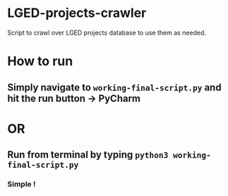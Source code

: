 # LGED-projects-crawler
Script to crawl over LGED projects database to use them as needed. 


# How to run

## Simply navigate to `working-final-script.py` and hit the run button -> PyCharm

# OR 

## Run from terminal by typing `python3 working-final-script.py` 


### Simple !
